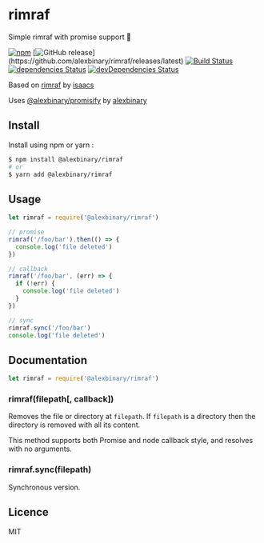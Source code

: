 # rimraf

Simple rimraf with promise support 🎉

[![npm](https://img.shields.io/npm/v/@alexbinary/rimraf.svg)](https://www.npmjs.com/package/@alexbinary/rimraf)
[![GitHub release](https://img.shields.io/github/release/alexbinary/rimraf.svg?label="github")](https://github.com/alexbinary/rimraf/releases/latest)
[![Build Status](https://travis-ci.org/alexbinary/rimraf.svg)](https://travis-ci.org/alexbinary/rimraf)
[![dependencies Status](https://david-dm.org/alexbinary/rimraf/status.svg)](https://david-dm.org/alexbinary/rimraf)
[![devDependencies Status](https://david-dm.org/alexbinary/rimraf/dev-status.svg)](https://david-dm.org/alexbinary/rimraf?type=dev)

Based on [rimraf](https://www.npmjs.com/package/rimraf) by [isaacs](https://www.npmjs.com/~isaacs)

Uses [@alexbinary/promisify](https://www.npmjs.com/package/@alexbinary/promisify) by [alexbinary](https://www.npmjs.com/~alexbinary)

## Install

Install using npm or yarn :

```bash
$ npm install @alexbinary/rimraf
# or
$ yarn add @alexbinary/rimraf
```

## Usage

```javascript
let rimraf = require('@alexbinary/rimraf')

// promise
rimraf('/foo/bar').then(() => {
  console.log('file deleted')
})

// callback
rimraf('/foo/bar', (err) => {
  if (!err) {
    console.log('file deleted')
  }
})

// sync
rimraf.sync('/foo/bar')
console.log('file deleted')
```

## Documentation

```javascript
let rimraf = require('@alexbinary/rimraf')
```

### rimraf(filepath[, callback])

Removes the file or directory at `filepath`.
If `filepath` is a directory then the directory is removed with all its content.

This method supports both Promise and node callback style, and resolves with no arguments.

### rimraf.sync(filepath)

Synchronous version.

## Licence

MIT
